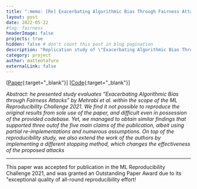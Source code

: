 ```yaml
---
title: ":memo: [Re] Exacerbating Algorithmic Bias Through Fairness Attacks"
layout: post
date: 2022-05-22
#tag: fairness
headerImage: false
projects: true
hidden: false # don't count this post in blog pagination
description: "Replication study of \"Exacerbating Algorithmic Bias Through Fairness Attacks\" by Mehrabi et al."
category: project
author: matteotafuro
externalLink: false
---
```



\[[Paper](https://zenodo.org/record/6574669){:target="_blank"}\] \[[Code](https://github.com/imandrealombardo/FACT-AI){:target="_blank"}]

*Abstract: he presented study evaluates ”Exacerbating Algorithmic Bias through Fairness Attacks” by Mehrabi et al. within the scope of the ML Reproducibility Challenge 2021. We find it not possible to reproduce the original results from sole use of the paper, and difficult even in possession of the provided codebase. Yet, we managed to obtain similar findings that supported three outof the five main claims of the publication, albeit using partial re-implementations and numerous assumptions. On top of the reproducibility study, we also extend the work of the authors by implementing a different stopping method, which changes the effectiveness of the proposed attacks*

----

This paper was accepted for publication in the ML Reproducibility Challenge 2021, and was granted an Outstanding Paper Award due to its "exceptional quality of all-round reproducibility effort!
